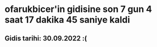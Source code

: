 # ofarukbicer'in gidisine son 7 gun 4 saat 17 dakika 45 saniye kaldi

## Gidis tarihi: 30.09.2022 :(